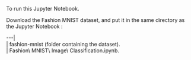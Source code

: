 To run this Jupyter Notebook.

Download the Fashion MNIST dataset, and put it in the same directory as the Jupyter Notebook : 


---|     
   | fashion-mnist (folder containing the dataset).  
   | Fashion\ MNIST\ Image\ Classification.ipynb.  
